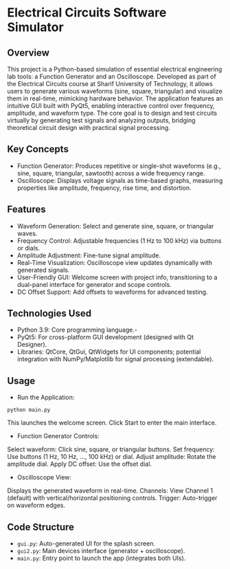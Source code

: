 # Electrical Circuits Software Simulator

## Overview
This project is a Python-based simulation of essential electrical engineering lab tools: a Function Generator and an Oscilloscope. Developed as part of the Electrical Circuits course at Sharif University of Technology, it allows users to generate various waveforms (sine, square, triangular) and visualize them in real-time, mimicking hardware behavior. The application features an intuitive GUI built with PyQt5, enabling interactive control over frequency, amplitude, and waveform type.
The core goal is to design and test circuits virtually by generating test signals and analyzing outputs, bridging theoretical circuit design with practical signal processing.


## Key Concepts
- Function Generator: Produces repetitive or single-shot waveforms (e.g., sine, square, triangular, sawtooth) across a wide frequency range.
- Oscilloscope: Displays voltage signals as time-based graphs, measuring properties like amplitude, frequency, rise time, and distortion.


## Features
- Waveform Generation: Select and generate sine, square, or triangular waves.
- Frequency Control: Adjustable frequencies (1 Hz to 100 kHz) via buttons or dials.
- Amplitude Adjustment: Fine-tune signal amplitude.
- Real-Time Visualization: Oscilloscope view updates dynamically with generated signals.
- User-Friendly GUI: Welcome screen with project info, transitioning to a dual-panel interface for generator and scope controls.
- DC Offset Support: Add offsets to waveforms for advanced testing.

## Technologies Used
- Python 3.9: Core programming language.-
- PyQt5: For cross-platform GUI development (designed with Qt Designer).
- Libraries: QtCore, QtGui, QtWidgets for UI components; potential integration with NumPy/Matplotlib for signal processing (extendable).


## Usage
- Run the Application:
```
python main.py
```
This launches the welcome screen. Click Start to enter the main interface.

- Function Generator Controls:

Select waveform: Click sine, square, or triangular buttons.
Set frequency: Use buttons (1 Hz, 10 Hz, ..., 100 kHz) or dial.
Adjust amplitude: Rotate the amplitude dial.
Apply DC offset: Use the offset dial.


- Oscilloscope View:

Displays the generated waveform in real-time.
Channels: View Channel 1 (default) with vertical/horizontal positioning controls.
Trigger: Auto-trigger on waveform edges.


## Code Structure
- `gui.py`: Auto-generated UI for the splash screen.
- `gui2.py`: Main devices interface (generator + oscilloscope).
- `main.py`: Entry point to launch the app (integrates both UIs).
